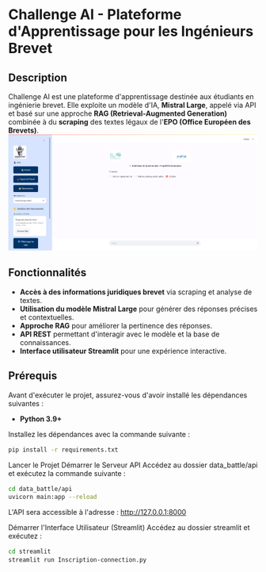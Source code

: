 # Challenge AI - Plateforme d'Apprentissage pour les Ingénieurs Brevet

## Description
Challenge AI est une plateforme d'apprentissage destinée aux étudiants en ingénierie brevet. Elle exploite un modèle d'IA, **Mistral Large**, appelé via API et basé sur une approche **RAG (Retrieval-Augmented Generation)** combinée à du **scraping** des textes légaux de l'**EPO (Office Européen des Brevets)**.
![Logo Challenge AI](assets/image.png)

## Fonctionnalités
- **Accès à des informations juridiques brevet** via scraping et analyse de textes.
- **Utilisation du modèle Mistral Large** pour générer des réponses précises et contextuelles.
- **Approche RAG** pour améliorer la pertinence des réponses.
- **API REST** permettant d'interagir avec le modèle et la base de connaissances.
- **Interface utilisateur Streamlit** pour une expérience interactive.

## Prérequis
Avant d'exécuter le projet, assurez-vous d'avoir installé les dépendances suivantes :
- **Python 3.9+**

Installez les dépendances avec la commande suivante :
```bash
pip install -r requirements.txt
```

Lancer le Projet
Démarrer le Serveur API
Accédez au dossier data_battle/api et exécutez la commande suivante :
```bash
cd data_battle/api
uvicorn main:app --reload
```
L'API sera accessible à l'adresse : http://127.0.0.1:8000

Démarrer l'Interface Utilisateur (Streamlit)
Accédez au dossier streamlit et exécutez :
```bash
cd streamlit
streamlit run Inscription-connection.py

